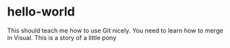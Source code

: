 # hello-world
This should teach me how to use Git nicely.
You need to learn how to merge in Visual.
This is a story of a little pony



